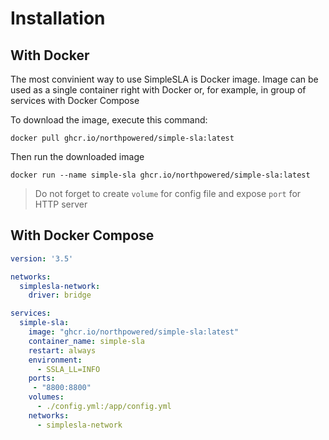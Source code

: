 # Installation

## With Docker

The most convinient way to use SimpleSLA is Docker image. Image can be used as a single container right with Docker or, for example, in group of services with Docker Compose

To download the image, execute this command:
    
    docker pull ghcr.io/northpowered/simple-sla:latest

Then run the downloaded image

    docker run --name simple-sla ghcr.io/northpowered/simple-sla:latest

> Do not forget to create `volume` for config file and expose `port` for HTTP server

## With Docker Compose

```yaml
version: '3.5'

networks:
  simplesla-network:
    driver: bridge

services:
  simple-sla:
    image: "ghcr.io/northpowered/simple-sla:latest"
    container_name: simple-sla
    restart: always
    environment:
      - SSLA_LL=INFO
    ports:
     - "8800:8800"
    volumes:
      - ./config.yml:/app/config.yml
    networks:
      - simplesla-network
```


